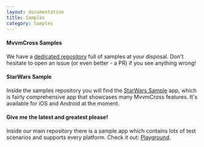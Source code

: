```yaml
---
layout: documentation
title: Samples
category: Samples
---
```


#### MvvmCross Samples 

We have a [dedicated repository](https://github.com/MvvmCross/MvvmCross-Samples) full of samples at your disposal. Don't hesitate to open an issue (or even better - a PR)  if you see anything wrong!

#### StarWars Sample

Inside the samples repository you will find the [StarWars Sample](https://github.com/MvvmCross/MvvmCross-Samples/tree/master/StarWarsSample) app, which is fairly comprehensive app that showcases many MvvmCross features. It's available for iOS and Android at the moment.

#### Give me the latest and greatest please!

Inside our main repository there is a sample app which contains lots of test scenarios and supports every platform. Check it out: [Playground](https://github.com/MvvmCross/MvvmCross/tree/master/Projects/Playground).
